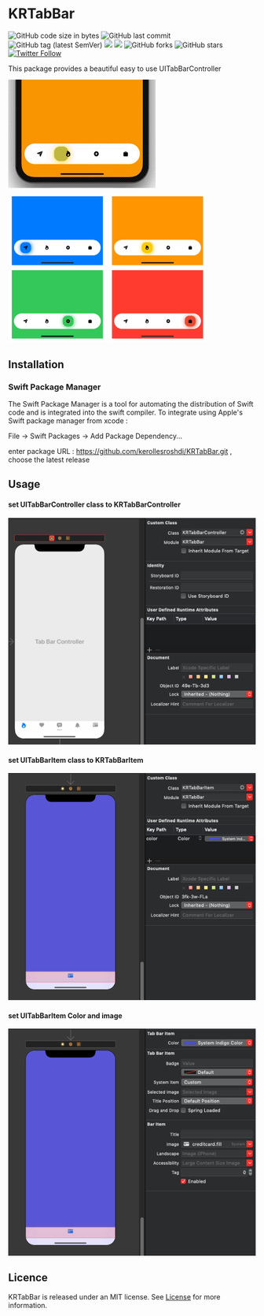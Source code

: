 # KRTabBar

![GitHub code size in bytes](https://img.shields.io/github/languages/code-size/kerollesroshdi/KRTabBar) ![GitHub last commit](https://img.shields.io/github/last-commit/kerollesroshdi/KRTabBar) ![GitHub tag (latest SemVer)](https://img.shields.io/github/v/tag/kerollesroshdi/KRTabBar?sort=semver) ![](https://img.shields.io/badge/Platform-iOS-orange) <img src="https://img.shields.io/badge/minimum%20iOS%20version-9-red"> 
![GitHub forks](https://img.shields.io/github/forks/kerollesroshdi/KRTabBar?style=social) ![GitHub stars](https://img.shields.io/github/stars/kerollesroshdi/KRTabBar?style=social) [![Twitter Follow](https://img.shields.io/twitter/follow/kerollesroshdi?style=social)](https://twitter.com/intent/follow?screen_name=kerollesroshdi)

This package provides a beautiful easy to use UITabBarController

<img src="images/KRTabBarGIF.gif" width="300"> 

<img src="images/KRTabBar-01.png" width="200"> <img src="images/KRTabBar-02.png" width="200"> <img src="images/KRTabBar-03.png" width="200"> <img src="images/KRTabBar-04.png" width="200">

## Installation
### Swift Package Manager
The Swift Package Manager is a tool for automating the distribution of Swift code and is integrated into the swift compiler.
To integrate using Apple's Swift package manager from xcode :

File -> Swift Packages -> Add Package Dependency... 

enter package URL : https://github.com/kerollesroshdi/KRTabBar.git , choose the latest release

## Usage
#### set UITabBarController class to KRTabBarController
<img src="images/controller.png" width="600"> 

#### set UITabBarItem class to KRTabBarItem
<img src="images/baritem1.png" width="600"> 

#### set UITabBarItem Color and image
<img src="images/baritem2.png" width="600">

## Licence
KRTabBar is released under an MIT license. See [License](https://github.com/kerollesroshdi/KRTabBar/blob/master/LICENSE) for more information.
